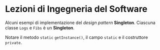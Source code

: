 # Lezioni di Ingegneria del Software

Alcuni esempi di implementazione del *design pattern* **Singleton**. Ciascuna classe `Logs` e `Fibs` è un **Singleton**.

Notare il metodo `static` `getInstance()`, il campo `static` e il costruttore `private`.

